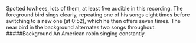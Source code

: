 Spotted towhees, lots of them, at least five audible in this recording. The foreground bird sings clearly, repeating one of his songs eight times before switching to a new one (at 0:52), which he then offers seven times. The near bird in the background alternates two songs throughout. 
#####Background
An American robin singing constantly.
